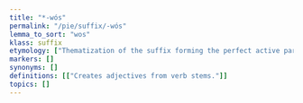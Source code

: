 ```yaml
---
title: "*-wós"
permalink: "/pie/suffix/-wós"
lemma_to_sort: "wos"
klass: suffix
etymology: ["Thematization of the suffix forming the perfect active participle."]
markers: []
synonyms: []
definitions: [["Creates adjectives from verb stems."]]
topics: []
---
```

